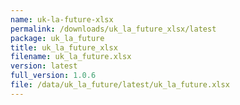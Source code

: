 ```yaml
---
name: uk-la-future-xlsx
permalink: /downloads/uk_la_future_xlsx/latest
package: uk_la_future
title: uk_la_future_xlsx
filename: uk_la_future.xlsx
version: latest
full_version: 1.0.6
file: /data/uk_la_future/latest/uk_la_future.xlsx
---
```

